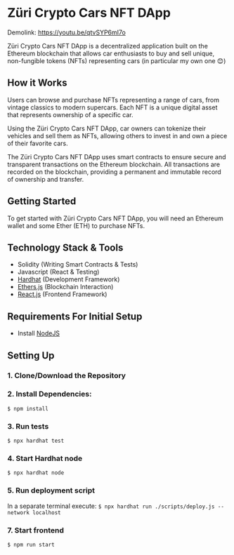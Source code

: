 # Züri Crypto Cars NFT DApp

Demolink: https://youtu.be/qtvSYP6mI7o

Züri Crypto Cars NFT DApp is a decentralized application built on the Ethereum blockchain that allows car enthusiasts to buy and sell unique, non-fungible tokens (NFTs) representing cars (in particular my own one 😊)

## How it Works
Users can browse and purchase NFTs representing a range of cars, from vintage classics to modern supercars. Each NFT is a unique digital asset that represents ownership of a specific car.

Using the Züri Crypto Cars NFT DApp, car owners can tokenize their vehicles and sell them as NFTs, allowing others to invest in and own a piece of their favorite cars.

The Züri Crypto Cars NFT DApp uses smart contracts to ensure secure and transparent transactions on the Ethereum blockchain. All transactions are recorded on the blockchain, providing a permanent and immutable record of ownership and transfer.

## Getting Started
To get started with Züri Crypto Cars NFT DApp, you will need an Ethereum wallet and some Ether (ETH) to purchase NFTs.


## Technology Stack & Tools

- Solidity (Writing Smart Contracts & Tests)
- Javascript (React & Testing)
- [Hardhat](https://hardhat.org/) (Development Framework)
- [Ethers.js](https://docs.ethers.io/v5/) (Blockchain Interaction)
- [React.js](https://reactjs.org/) (Frontend Framework)

## Requirements For Initial Setup
- Install [NodeJS](https://nodejs.org/en/)

## Setting Up
### 1. Clone/Download the Repository

### 2. Install Dependencies:
`$ npm install`

### 3. Run tests
`$ npx hardhat test`

### 4. Start Hardhat node
`$ npx hardhat node`

### 5. Run deployment script
In a separate terminal execute:
`$ npx hardhat run ./scripts/deploy.js --network localhost`

### 7. Start frontend
`$ npm run start`
